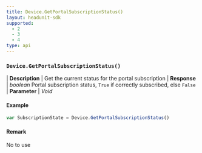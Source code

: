 ```yaml
---
title: Device.GetPortalSubscriptionStatus()
layout: headunit-sdk
supported:
  - 2
  - 3
  - 4
type: api
---
```


### `Device.GetPortalSubscriptionStatus()`

| **Description** | Get the current status for the portal subscription
| **Response** | *boolean* Portal subscription status, `True` if correctly subscribed, else `False`
| **Parameter**   | *Void*

#### Example

```javascript
var SubscriptionState = Device.GetPortalSubscriptionStatus()
```

#### Remark

No to use